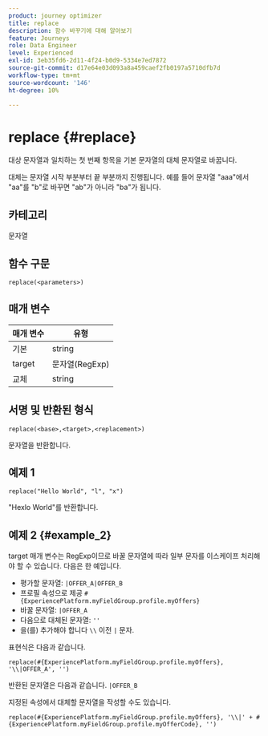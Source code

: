 ```yaml
---
product: journey optimizer
title: replace
description: 함수 바꾸기에 대해 알아보기
feature: Journeys
role: Data Engineer
level: Experienced
exl-id: 3eb35fd6-2d11-4f24-b0d9-5334e7ed7872
source-git-commit: d17e64e03d093a8a459caef2fb0197a5710dfb7d
workflow-type: tm+mt
source-wordcount: '146'
ht-degree: 10%

---
```


# replace {#replace}

대상 문자열과 일치하는 첫 번째 항목을 기본 문자열의 대체 문자열로 바꿉니다.

대체는 문자열 시작 부분부터 끝 부분까지 진행됩니다. 예를 들어 문자열 &quot;aaa&quot;에서 &quot;aa&quot;를 &quot;b&quot;로 바꾸면 &quot;ab&quot;가 아니라 &quot;ba&quot;가 됩니다.

## 카테고리

문자열

## 함수 구문

`replace(<parameters>)`

## 매개 변수

| 매개 변수 | 유형 |
|-----------|--------------|
| 기본 | string |
| target | 문자열(RegExp) |
| 교체 | string |

## 서명 및 반환된 형식

`replace(<base>,<target>,<replacement>)`

문자열을 반환합니다.

## 예제 1

`replace("Hello World", "l", "x")`

&quot;Hexlo World&quot;를 반환합니다.

## 예제 2 {#example_2}

target 매개 변수는 RegExp이므로 바꿀 문자열에 따라 일부 문자를 이스케이프 처리해야 할 수 있습니다. 다음은 한 예입니다.

* 평가할 문자열: `|OFFER_A|OFFER_B`
* 프로필 속성으로 제공 `#{ExperiencePlatform.myFieldGroup.profile.myOffers}`
* 바꿀 문자열: `|OFFER_A`
* 다음으로 대체된 문자열: `''`
* 을(를) 추가해야 합니다 `\\` 이전 `|` 문자.

표현식은 다음과 같습니다.

`replace(#{ExperiencePlatform.myFieldGroup.profile.myOffers}, '\\|OFFER_A', '')`

반환된 문자열은 다음과 같습니다. `|OFFER_B`

지정된 속성에서 대체할 문자열을 작성할 수도 있습니다.

`replace(#{ExperiencePlatform.myFieldGroup.profile.myOffers}, '\\|' + #{ExperiencePlatform.myFieldGroup.profile.myOfferCode}, '')`
